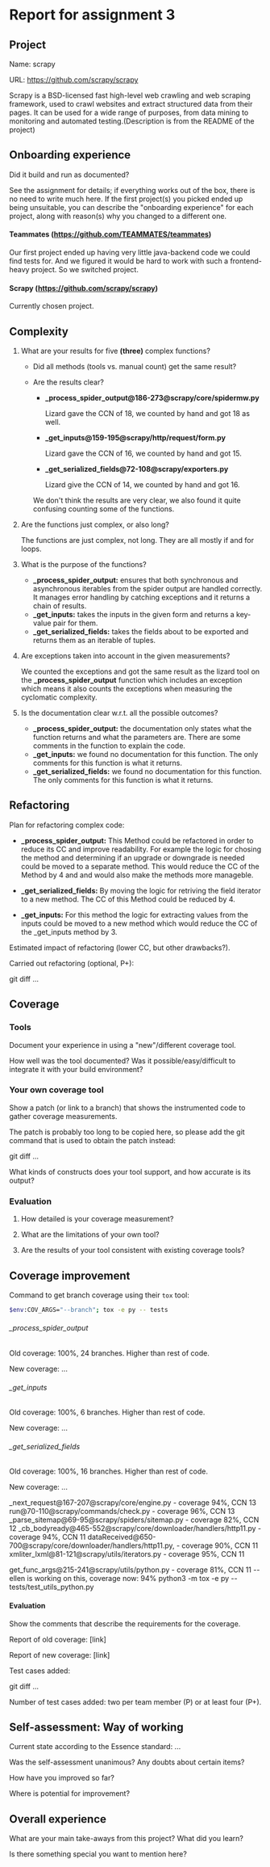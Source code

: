 # Report for assignment 3

## Project

Name: scrapy

URL: https://github.com/scrapy/scrapy

Scrapy is a BSD-licensed fast high-level web crawling and web scraping framework, used to crawl websites and extract structured data from their pages. It can be used for a wide range of purposes, from data mining to monitoring and automated testing.(Description is from the README of the project)

## Onboarding experience

Did it build and run as documented?
    
See the assignment for details; if everything works out of the box,
there is no need to write much here. If the first project(s) you picked ended up being unsuitable, you can describe the "onboarding experience" for each project, along with reason(s) why you changed to a different one.

#### Teammates (https://github.com/TEAMMATES/teammates)

Our first project ended up having very little java-backend code we could find tests for. And we figured it would be hard to work with such a frontend-heavy project. So we switched project.

#### Scrapy (https://github.com/scrapy/scrapy)

Currently chosen project.


## Complexity

1. What are your results for five **(three)** complex functions?
   * Did all methods (tools vs. manual count) get the same result?
   * Are the results clear?


      * **_process_spider_output@186-273@scrapy/core/spidermw.py**

         Lizard gave the CCN of 18, we counted by hand and got 18 as well.

      * **_get_inputs@159-195@scrapy/http/request/form.py**

         Lizard gave the CCN of 16, we counted by hand and got 15.

      *  **_get_serialized_fields@72-108@scrapy/exporters.py**

         Lizard give the CCN of 14, we counted by hand and got 16.

      We don't think the results are very clear, we also found it quite confusing counting some of the functions.
   
2. Are the functions just complex, or also long?

   The functions are just complex, not long. They are all mostly if and for loops.

3. What is the purpose of the functions?
   * **_process_spider_output:** ensures that both synchronous and asynchronous iterables from the spider output are handled correctly. It manages error handling by catching exceptions and it returns a chain of results.
   * **_get_inputs:** takes the inputs in the given form and returns a key-value pair for them.
   * **_get_serialized_fields:** takes the fields about to be exported and returns them as an iterable of tuples.

4. Are exceptions taken into account in the given measurements?

   We counted the exceptions and got the same result as the lizard tool on the **_process_spider_output** function which includes an exception which means it also counts the exceptions when measuring the cyclomatic complexity.
   
5. Is the documentation clear w.r.t. all the possible outcomes?
   * **_process_spider_output:** the documentation only states what the function returns and what the parameters are. There are some comments in the function to explain the code.
   * **_get_inputs:** we found no documentation for this function. The only comments for this function is what it returns.
   * **_get_serialized_fields:** we found no documentation for this function. The only comments for this function is what it returns.

## Refactoring

Plan for refactoring complex code:
  * **_process_spider_output:** This Method could be refactored in order to reduce its CC and improve readability. For example the logic for chosing the method and determining if an upgrade or downgrade is needed could be moved to a separate method. This would reduce the CC of the Method by 4 and and would also make the methods more manageble. 

   * **_get_serialized_fields:** By moving the logic for retriving the field iterator to a new method. The CC of this Method could be reduced by 4.

   * **_get_inputs:** For this method the logic for extracting values from the inputs could be moved to a new method which would reduce the CC of the _get_inputs method by 3.




Estimated impact of refactoring (lower CC, but other drawbacks?).

Carried out refactoring (optional, P+):

git diff ...

## Coverage

### Tools

Document your experience in using a "new"/different coverage tool.

How well was the tool documented? Was it possible/easy/difficult to
integrate it with your build environment?

### Your own coverage tool

Show a patch (or link to a branch) that shows the instrumented code to
gather coverage measurements.

The patch is probably too long to be copied here, so please add
the git command that is used to obtain the patch instead:

git diff ...

What kinds of constructs does your tool support, and how accurate is
its output?

### Evaluation

1. How detailed is your coverage measurement?

2. What are the limitations of your own tool?

3. Are the results of your tool consistent with existing coverage tools?

## Coverage improvement

Command to get branch coverage using their `tox` tool:

```bash
$env:COV_ARGS="--branch"; tox -e py -- tests
```

###### _process_spider_output

Old coverage: 100%, 24 branches. Higher than rest of code.

New coverage: ...

###### _get_inputs

Old coverage: 100%, 6 branches. Higher than rest of code.

New coverage: ...

###### _get_serialized_fields

Old coverage: 100%, 16 branches. Higher than rest of code.

New coverage: ...

_next_request@167-207@scrapy/core/engine.py - coverage 94%, CCN 13
run@70-110@scrapy/commands/check.py - coverage 96%, CCN 13
_parse_sitemap@69-95@scrapy/spiders/sitemap.py - coverage 82%, CCN 12
_cb_bodyready@465-552@scrapy/core/downloader/handlers/http11.py - coverage 94%, CCN 11
dataReceived@650-700@scrapy/core/downloader/handlers/http11.py, - coverage 90%, CCN 11
xmliter_lxml@81-121@scrapy/utils/iterators.py - coverage 95%, CCN 11

get_func_args@215-241@scrapy/utils/python.py - coverage 81%, CCN 11 -- ellen is working on this, coverage now: 94%
   python3 -m tox  -e py -- tests/test_utils_python.py


#### Evaluation

Show the comments that describe the requirements for the coverage.

Report of old coverage: [link]

Report of new coverage: [link]

Test cases added:

git diff ...

Number of test cases added: two per team member (P) or at least four (P+).

## Self-assessment: Way of working

Current state according to the Essence standard: ...

Was the self-assessment unanimous? Any doubts about certain items?

How have you improved so far?

Where is potential for improvement?

## Overall experience

What are your main take-aways from this project? What did you learn?

Is there something special you want to mention here?
